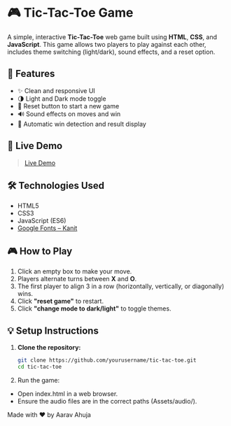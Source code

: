 # 🎮 Tic-Tac-Toe Game

A simple, interactive **Tic-Tac-Toe** web game built using **HTML**, **CSS**, and **JavaScript**. This game allows two players to play against each other, includes theme switching (light/dark), sound effects, and a reset option.

## 🔧 Features

- ✨ Clean and responsive UI
- 🌗 Light and Dark mode toggle
- 🔄 Reset button to start a new game
- 🔊 Sound effects on moves and win
- 🧠 Automatic win detection and result display


## 🚀 Live Demo
 
> [Live Demo](https://Aarav-Ahuja-9.github.io/Tic-Tac-Toe-Game/)

## 🛠️ Technologies Used

- HTML5
- CSS3
- JavaScript (ES6)
- [Google Fonts – Kanit](https://fonts.google.com/specimen/Kanit)

## 🎮 How to Play

1. Click an empty box to make your move.
2. Players alternate turns between **X** and **O**.
3. The first player to align 3 in a row (horizontally, vertically, or diagonally) wins.
4. Click **"reset game"** to restart.
5. Click **"change mode to dark/light"** to toggle themes.

## 💡 Setup Instructions

1. **Clone the repository:**
   ```bash
   git clone https://github.com/yourusername/tic-tac-toe.git
   cd tic-tac-toe

2. Run the game:
  - Open index.html in a web browser.
  - Ensure the audio files are in the correct paths (Assets/audio/).



Made with ❤️ by Aarav Ahuja
